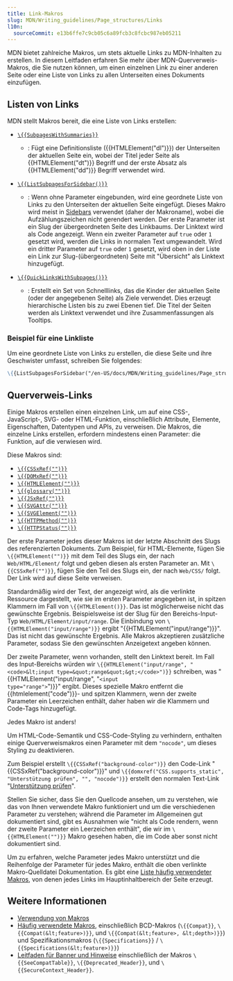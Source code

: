 ```yaml
---
title: Link-Makros
slug: MDN/Writing_guidelines/Page_structures/Links
l10n:
  sourceCommit: e13b6ffe7c9cb05c6a89fcb3c8fcbc987eb05211
---
```


MDN bietet zahlreiche Makros, um stets aktuelle Links zu MDN-Inhalten zu erstellen. In diesem Leitfaden erfahren Sie mehr über MDN-Querverweis-Makros, die Sie nutzen können, um einen einzelnen Link zu einer anderen Seite oder eine Liste von Links zu allen Unterseiten eines Dokuments einzufügen.

## Listen von Links

MDN stellt Makros bereit, die eine Liste von Links erstellen:

- [`\{{SubpagesWithSummaries}}`](https://github.com/mdn/rari/blob/main/crates/rari-doc/src/templ/templs/subpages_with_summaries.rs)

  - : Fügt eine Definitionsliste ({{HTMLElement("dl")}}) der Unterseiten der aktuellen Seite ein, wobei der Titel jeder Seite als {{HTMLElement("dt")}} Begriff und der erste Absatz als {{HTMLElement("dd")}} Begriff verwendet wird.

- [`\{{ListSubpagesForSidebar()}}`](https://github.com/mdn/rari/blob/main/crates/rari-doc/src/templ/templs/list_subpages_for_sidebar.rs)

  - : Wenn ohne Parameter eingebunden, wird eine geordnete Liste von Links zu den Unterseiten der aktuellen Seite eingefügt. Dieses Makro wird meist in [Sidebars](/de/docs/MDN/Writing_guidelines/Page_structures/Sidebars) verwendet (daher der Makroname), wobei die Aufzählungszeichen nicht gerendert werden. Der erste Parameter ist ein Slug der übergeordneten Seite des Linkbaums. Der Linktext wird als Code angezeigt. Wenn ein zweiter Parameter auf `true` oder `1` gesetzt wird, werden die Links in normalen Text umgewandelt. Wird ein dritter Parameter auf `true` oder `1` gesetzt, wird oben in der Liste ein Link zur Slug-(übergeordneten) Seite mit "Übersicht" als Linktext hinzugefügt.

- [`\{{QuickLinksWithSubpages()}}`](https://github.com/mdn/rari/blob/main/crates/rari-doc/src/templ/templs/quick_links_with_subpages.rs)

  - : Erstellt ein Set von Schnelllinks, das die Kinder der aktuellen Seite (oder der angegebenen Seite) als Ziele verwendet. Dies erzeugt hierarchische Listen bis zu zwei Ebenen tief. Die Titel der Seiten werden als Linktext verwendet und ihre Zusammenfassungen als Tooltips.

### Beispiel für eine Linkliste

Um eine geordnete Liste von Links zu erstellen, die diese Seite und ihre Geschwister umfasst, schreiben Sie folgendes:

```md
\{{ListSubpagesForSidebar("/en-US/docs/MDN/Writing_guidelines/Page_structures/Macros", 1)}}
```

## Querverweis-Links

Einige Makros erstellen einen einzelnen Link, um auf eine CSS-, JavaScript-, SVG- oder HTML-Funktion, einschließlich Attribute, Elemente, Eigenschaften, Datentypen und APIs, zu verweisen. Die Makros, die einzelne Links erstellen, erfordern mindestens einen Parameter: die Funktion, auf die verwiesen wird.

Diese Makros sind:

- [`\{{CSSxRef("")}}`](https://github.com/mdn/rari/blob/main/crates/rari-doc/src/templ/templs/links/cssxref.rs)
- [`\{{DOMxRef("")}}`](https://github.com/mdn/rari/blob/main/crates/rari-doc/src/templ/templs/links/domxref.rs)
- [`\{{HTMLElement("")}}`](https://github.com/mdn/rari/blob/main/crates/rari-doc/src/templ/templs/links/htmlxref.rs)
- [`\{{glossary("")}}`](https://github.com/mdn/rari/blob/main/crates/rari-doc/src/templ/templs/glossary.rs)
- [`\{{JSxRef("")}}`](https://github.com/mdn/rari/blob/main/crates/rari-doc/src/templ/templs/links/jsxref.rs)
- [`\{{SVGAttr("")}}`](https://github.com/mdn/rari/blob/main/crates/rari-doc/src/templ/templs/links/svgattr.rs)
- [`\{{SVGElement("")}}`](https://github.com/mdn/rari/blob/main/crates/rari-doc/src/templ/templs/links/svgxref.rs)
- [`\{{HTTPMethod("")}}`](https://github.com/mdn/rari/blob/main/crates/rari-doc/src/templ/templs/links/http.rs)
- [`\{{HTTPStatus("")}}`](https://github.com/mdn/rari/blob/main/crates/rari-doc/src/templ/templs/links/http.rs)

Der erste Parameter jedes dieser Makros ist der letzte Abschnitt des Slugs des referenzierten Dokuments. Zum Beispiel, für HTML-Elemente, fügen Sie `\{{HTMLElement("")}}` mit dem Teil des Slugs ein, der nach `Web/HTML/Element/` folgt und geben diesen als ersten Parameter an. Mit `\{{CSSxRef("")}}`, fügen Sie den Teil des Slugs ein, der nach `Web/CSS/` folgt. Der Link wird auf diese Seite verweisen.

Standardmäßig wird der Text, der angezeigt wird, als die verlinkte Ressource dargestellt, wie sie im ersten Parameter angegeben ist, in spitzen Klammern im Fall von `\{{HTMLElement()}}`. Das ist möglicherweise nicht das gewünschte Ergebnis. Beispielsweise ist der Slug für den Bereichs-Input-Typ `Web/HTML/Element/input/range`. Die Einbindung von `\{{HTMLElement("input/range")}}` ergibt "{{HTMLElement("input/range")}}". Das ist nicht das gewünschte Ergebnis. Alle Makros akzeptieren zusätzliche Parameter, sodass Sie den gewünschten Anzeigetext angeben können.

Der zweite Parameter, wenn vorhanden, stellt den Linktext bereit. Im Fall des Input-Bereichs würden wir `\{{HTMLElement("input/range", "<code>&lt;input type=&quot;range&quot;&gt;</code>")}}` schreiben, was "{{HTMLElement("input/range", "<code>&lt;input type=&quot;range&quot;&gt;</code>")}}" ergibt. Dieses spezielle Makro entfernt die {{htmlelement("code")}}- und spitzen Klammern, wenn der zweite Parameter ein Leerzeichen enthält, daher haben wir die Klammern und Code-Tags hinzugefügt.

Jedes Makro ist anders!

Um HTML-Code-Semantik und CSS-Code-Styling zu verhindern, enthalten einige Querverweismakros einen Parameter mit dem `"nocode"`, um dieses Styling zu deaktivieren.

Zum Beispiel erstellt `\{{CSSxRef("background-color")}}` den Code-Link "{{CSSxRef("background-color")}}" und `\{{domxref("CSS.supports_static", "Unterstützung prüfen", "", "nocode")}}` erstellt den normalen Text-Link "[Unterstützung prüfen](/de/docs/Web/API/CSS/supports_static)".

Stellen Sie sicher, dass Sie den Quellcode ansehen, um zu verstehen, wie das von Ihnen verwendete Makro funktioniert und um die verschiedenen Parameter zu verstehen; während die Parameter im Allgemeinen gut dokumentiert sind, gibt es Ausnahmen wie "nicht als Code rendern, wenn der zweite Parameter ein Leerzeichen enthält", die wir im `\{{HTMLElement("")}}` Makro gesehen haben, die im Code aber sonst nicht dokumentiert sind.

Um zu erfahren, welche Parameter jedes Makro unterstützt und die Reihenfolge der Parameter für jedes Makro, enthält die oben verlinkte Makro-Quelldatei Dokumentation. Es gibt eine [Liste häufig verwendeter Makros](/de/docs/MDN/Writing_guidelines/Page_structures/Macros/Commonly_used_macros), von denen jedes Links im Hauptinhaltbereich der Seite erzeugt.

## Weitere Informationen

- [Verwendung von Makros](/de/docs/MDN/Writing_guidelines/Page_structures/Macros)
- [Häufig verwendete Makros](/de/docs/MDN/Writing_guidelines/Page_structures/Macros/Commonly_used_macros), einschließlich BCD-Makros (`\{{Compat}}`, `\{{Compat(&lt;feature>)}}`, und `\{{Compat(&lt;feature>, &lt;depth>)}}`) und Spezifikationsmakros (`\{{Specifications}}` / `\{{Specifications(&lt;feature>)}}`)
- [Leitfaden für Banner und Hinweise](/de/docs/MDN/Writing_guidelines/Page_structures/Banners_and_notices) einschließlich der Makros `\{{SeeCompatTable}}`, `\{{Deprecated_Header}}`, und `\{{SecureContext_Header}}`.
